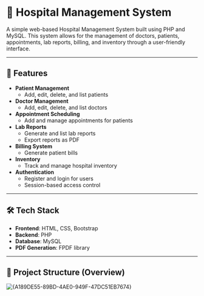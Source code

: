 # 🏥 Hospital Management System

A simple web-based Hospital Management System built using PHP and MySQL. This system allows for the management of doctors, patients, appointments, lab reports, billing, and inventory through a user-friendly interface.

---

## 🚀 Features

- **Patient Management**
  - Add, edit, delete, and list patients
- **Doctor Management**
  - Add, edit, delete, and list doctors
- **Appointment Scheduling**
  - Add and manage appointments for patients
- **Lab Reports**
  - Generate and list lab reports
  - Export reports as PDF
- **Billing System**
  - Generate patient bills
- **Inventory**
  - Track and manage hospital inventory
- **Authentication**
  - Register and login for users
  - Session-based access control

---

## 🛠️ Tech Stack

- **Frontend**: HTML, CSS, Bootstrap
- **Backend**: PHP
- **Database**: MySQL
- **PDF Generation**: FPDF library

---

## 📁 Project Structure (Overview)
![{A189DE55-89BD-4AE0-949F-47DC51EB7674}](https://github.com/user-attachments/assets/51a9d08f-1e2a-4dab-9f65-f8ad987ef6a1)


